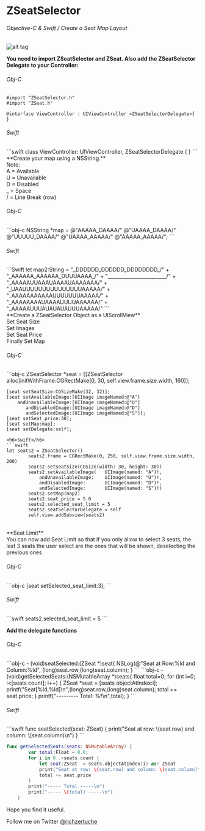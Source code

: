 # ZSeatSelector

<h6>Objective-C & Swift / Create a Seat Map Layout</h6>

![alt tag](http://i59.tinypic.com/2enawbc.png)

**You need to import ZSeatSelector and ZSeat. Also add the ZSeatSelector Delegate to your Controller:**


<h6>Obj-C</h6>

```obj-c
#import "ZSeatSelector.h"
#import "ZSeat.h"

@interface ViewController : UIViewController <ZSeatSelectorDelegate>{
}
```
<h6>Swift</h6>
```swift
class ViewController: UIViewController, ZSeatSelectorDelegate {
}
```
<br>
**Create your map using a NSString.**
<br>
Note:<br>
A = Available<br>
U = Unavailable<br>
D = Disabled<br>
_ = Space<br>
/ = Line Break (row)

<h6>Obj-C</h6>
```obj-c
NSString *map =     @"AAAAA_DAAAA/"
                    @"UAAAA_DAAAA/"
                    @"UUUUU_DAAAA/"
                    @"UAAAA_AAAAA/"
                    @"AAAAA_AAAAA/";
```
<h6>Swift</h6>
```Swift
let map2:String =   "_DDDDDD_DDDDDD_DDDDDDDD_/" +
                    "_AAAAAA_AAAAAA_DUUUAAAA_/" +
                    "________________________/" +
                    "_AAAAAUUAAAUAAAAUAAAAAAA/" +
                    "_UAAUUUUUUUUUUUUUUUAAAAA/" +
                    "_AAAAAAAAAAAUUUUUUUAAAAA/" +
                    "_AAAAAAAAUAAAAUUUUAAAAAA/" +
                    "_AAAAAUUUAUAUAUAUUUAAAAA/"
```
<br>
**Create a ZSeatSelector Object as a UIScrollView** <br>
Set Seat Size <br>
Set Images<br>
Set Seat Price<br>
Finally Set Map<br>

<h6>Obj-C</h6>
```obj-c
ZSeatSelector *seat = [[ZSeatSelector alloc]initWithFrame:CGRectMake(0, 30, self.view.frame.size.width, 160)];
    
    [seat setSeatSize:CGSizeMake(32, 32)];
    [seat setAvailableImage:[UIImage imageNamed:@"A"]
        andUnavailableImage:[UIImage imageNamed:@"U"]
           andDisabledImage:[UIImage imageNamed:@"D"]
           andSelectedImage:[UIImage imageNamed:@"S"]];
    [seat setSeat_price:30];
    [seat setMap:map];
    [seat setDelegate:self];
```
<h6>Swift</h6>
```swift
let seats2 = ZSeatSelector()
        seats2.frame = CGRectMake(0, 250, self.view.frame.size.width, 200)
        seats2.setSeatSize(CGSize(width: 30, height: 30))
        seats2.setAvailableImage(   UIImage(named: "A")!,
            andUnavailableImage:    UIImage(named: "U")!,
            andDisabledImage:       UIImage(named: "D")!,
            andSelectedImage:       UIImage(named: "S")!)
        seats2.setMap(map2)
        seats2.seat_price = 5.0
        seats2.selected_seat_limit = 5
        seats2.seatSelectorDelegate = self
        self.view.addSubview(seats2)
```
<br>
**Seat Limit** <br>
You can now add Seat Limit so that if you only allow to select 3 seats, the last 3 seats the user select are the ones that will be shown, deselecting the previous ones

<h6>Obj-C</h6>
```obj-c
    [seat setSelected_seat_limit:3];
```

<h6>Swift</h6>
```swift
    seats2.selected_seat_limit = 5
```

**Add the delegate functions**
<br>

<h6>Obj-C</h6>
```obj-c
- (void)seatSelected:(ZSeat *)seat{
    NSLog(@"Seat at Row:%ld and Column:%ld", (long)seat.row,(long)seat.column);
}
```
```obj-c
-(void)getSelectedSeats:(NSMutableArray *)seats{
    float total=0;
    for (int i=0; i<[seats count]; i++) {
        ZSeat *seat = [seats objectAtIndex:i];
        printf("Seat[%ld,%ld]\n",(long)seat.row,(long)seat.column);
        total += seat.price;
    }
    printf("--------- Total: %f\n",total);
}
```

<h6>Swift</h6>
```swift
func seatSelected(seat: ZSeat) {
        print("Seat at row: \(seat.row) and column: \(seat.column)\n")
    }
```

```swift
func getSelectedSeats(seats: NSMutableArray) {
        var total:Float = 0.0;
        for i in 0..<seats.count {
            let seat:ZSeat  = seats.objectAtIndex(i) as! ZSeat
            print("Seat at row: \(seat.row) and column: \(seat.column)\n")
            total += seat.price
        }
        print("----- Total -----\n")
        print("----- \(total) -----\n")
    }
```

Hope you find it useful.
<br>
<p>Follow me on Twitter <a href="https://www.twitter.com/richzertuche" target="_blank"> @richzertuche</a></p>
